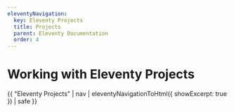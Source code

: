 ```yaml
---
eleventyNavigation:
  key: Eleventy Projects
  title: Projects
  parent: Eleventy Documentation
  order: 4
---
```


# Working with Eleventy Projects

<div class="elv-page-toc">

{{ "Eleventy Projects" | nav | eleventyNavigationToHtml({ showExcerpt: true }) | safe }}

</div>